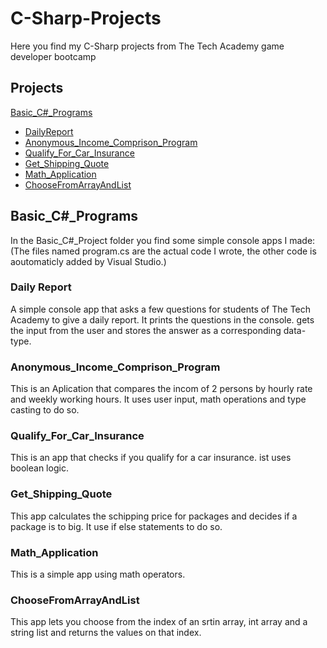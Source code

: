 # C-Sharp-Projects
Here you find my C-Sharp projects from The Tech Academy game developer bootcamp

## Projects
[Basic_C#_Programs](#basic_c_programs)
- [DailyReport](#daily-report)
- [Anonymous_Income_Comprison_Program](#anonymous_income_comprison_program)
- [Qualify_For_Car_Insurance](#qualify_for_car_insurance)
- [Get_Shipping_Quote](#get_shipping_quote)
- [Math_Application](#math_application)
- [ChooseFromArrayAndList](#choosefromarrayandlist)


## Basic_C#_Programs
In the Basic_C#_Project folder you find some simple console apps I made:
(The files named program.cs are the actual code I wrote, the other code is aoutomaticly added by Visual Studio.)

### Daily Report
A simple console app that asks a few questions for students of The Tech Academy to give a daily report.
It prints the questions in the console. gets the input from the user and stores the answer as a corresponding data-type.

### Anonymous_Income_Comprison_Program
This is an Aplication that compares the incom of 2 persons by hourly rate and weekly working hours. 
It uses user input, math operations and type casting to do so. 

### Qualify_For_Car_Insurance
This is an app that checks if you qualify for a car insurance. ist uses boolean logic.

### Get_Shipping_Quote
This app calculates the schipping price for packages and decides if a package is to big. It use if else statements to do so.

### Math_Application
This is a simple app using math operators.

### ChooseFromArrayAndList
This app lets you choose from the index of an srtin array, int array and a string list and returns the values on that index.


